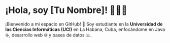 # ¡Hola, soy [Tu Nombre]! 👨‍💻✨
¡Bienvenido a mi espacio en GitHub! 🚀 Soy estudiante en la **Universidad de las Ciencias Informáticas (UCI)** en La Habana, Cuba, enfocándome en Java ☕️, desarrollo web 🌐 y bases de datos 📊.



